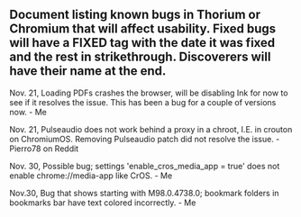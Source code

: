## Document listing known bugs in Thorium or Chromium that will affect usability. Fixed bugs will have a FIXED tag with the date it was fixed and the rest in strikethrough. Discoverers will have their name at the end.

Nov. 21, Loading PDFs crashes the browser, will be disabling Ink for now to see if it resolves the issue. This has been a bug for a couple of versions now. - Me

Nov. 21, Pulseaudio does not work behind a proxy in a chroot, I.E. in crouton on ChromiumOS. Removing Pulseaudio patch did not resolve the issue. - Pierro78 on Reddit

Nov. 30, Possible bug; settings 'enable_cros_media_app = true' does not enable chrome://media-app like CrOS. - Me

Nov.30, Bug that shows starting with M98.0.4738.0; bookmark folders in bookmarks bar have text colored incorrectly. - Me
